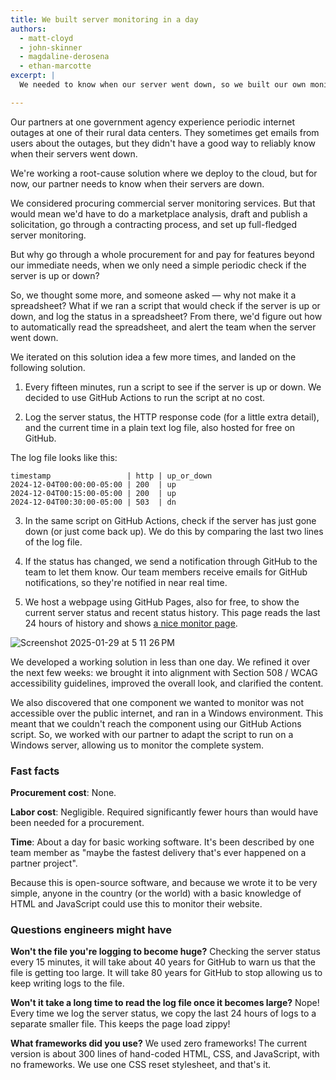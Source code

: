 ```yaml
---
title: We built server monitoring in a day
authors:
  - matt-cloyd
  - john-skinner
  - magdaline-derosena
  - ethan-marcotte
excerpt: |
  We needed to know when our server went down, so we built our own monitor — in a day.

---
```


Our partners at one government agency experience periodic internet outages at one of their rural data centers. They sometimes get emails from users about the outages, but they didn't have a good way to reliably know when their servers went down.

We're working a root-cause solution where we deploy to the cloud, but for now, our partner needs to know when their servers are down.

We considered procuring commercial server monitoring services. But that would mean we'd have to do a marketplace analysis, draft and publish a solicitation, go through a contracting process, and set up full-fledged server monitoring.

But why go through a whole procurement for and pay for features beyond our immediate needs, when we only need a simple periodic check if the server is up or down?

So, we thought some more, and someone asked — why not make it a spreadsheet? What if we ran a script that would check if the server is up or down, and log the status in a spreadsheet? From there, we'd figure out how to automatically read the spreadsheet, and alert the team when the server went down.

We iterated on this solution idea a few more times, and landed on the following solution.

1. Every fifteen minutes, run a script to see if the server is up or down. We decided to use GitHub Actions to run the script at no cost.

2. Log the server status, the HTTP response code (for a little extra detail), and the current time in a plain text log file, also hosted for free on GitHub.

The log file looks like this:

```
timestamp                 | http | up_or_down
2024-12-04T00:00:00-05:00 | 200  | up
2024-12-04T00:15:00-05:00 | 200  | up
2024-12-04T00:30:00-05:00 | 503  | dn
```

3. In the same script on GitHub Actions, check if the server has just gone down (or just come back up). We do this by comparing the last two lines of the log file.

4. If the status has changed, we send a notification through GitHub to the team to let them know. Our team members receive emails for GitHub notifications, so they're notified in near real time.

5. We host a webpage using GitHub Pages, also for free, to show the current server status and recent status history. This page reads the last 24 hours of history and shows [a nice monitor page](https://doi-os-orda.github.io/uptime/).

![Screenshot 2025-01-29 at 5 11 26 PM](https://github.com/user-attachments/assets/cafb0c48-ab73-420a-ba6a-08fb1e4bd76e)


We developed a working solution in less than one day. We refined it over the next few weeks: we brought it into alignment with Section 508 / WCAG accessibility guidelines, improved the overall look, and clarified the content.

We also discovered that one component we wanted to monitor was not accessible over the public internet, and ran in a Windows environment. This meant that we couldn't reach the component using our GitHub Actions script. So, we worked with our partner to adapt the script to run on a Windows server, allowing us to monitor the complete system.


### Fast facts

**Procurement cost**: None.

**Labor cost**: Negligible. Required significantly fewer hours than would have been needed for a procurement.

**Time**: About a day for basic working software. It's been described by one team member as "maybe the fastest delivery that's ever happened on a partner project".

Because this is open-source software, and because we wrote it to be very simple, anyone in the country (or the world) with a basic knowledge of HTML and JavaScript could use this to monitor their website.


### Questions engineers might have

**Won't the file you're logging to become huge?** Checking the server status every 15 minutes, it will take about 40 years for GitHub to warn us that the file is getting too large. It will take 80 years for GitHub to stop allowing us to keep writing logs to the file.

**Won't it take a long time to read the log file once it becomes large?** Nope! Every time we log the server status, we copy the last 24 hours of logs to a separate smaller file. This keeps the page load zippy!

**What frameworks did you use?** We used zero frameworks! The current version is about 300 lines of hand-coded HTML, CSS, and JavaScript, with no frameworks. We use one CSS reset stylesheet, and that's it.

